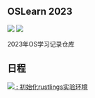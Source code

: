 OSLearn 2023
--------
![](https://img.shields.io/badge/Dairy-comet959-blue.svg)
![](https://img.shields.io/badge/Lang-rust-green.svg)

2023年OS学习记录仓库

日程
-----

[![](https://img.shields.io/badge/Oct.11-Day1-yellow.svg) : 初始化rustlings实验环境](./dairy/day1_20231011.md)